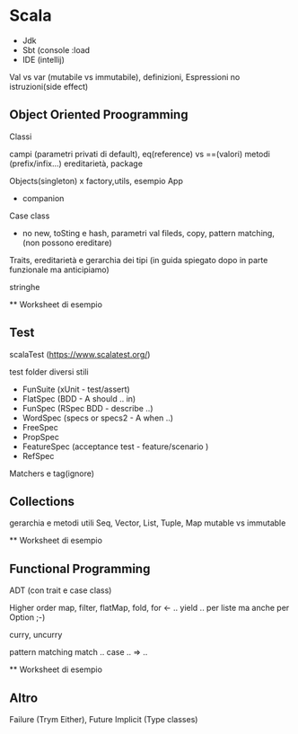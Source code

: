 # Scala

- Jdk
- Sbt (console :load
- IDE (intellij)

Val vs var (mutabile vs immutabile), definizioni, Espressioni no istruzioni(side effect)

## Object Oriented Proogramming

Classi

campi (parametri privati di default),
eq(reference) vs ==(valori)
metodi (prefix/infix…)
ereditarietà, package

Objects(singleton) x factory,utils, esempio App
- companion

Case class
- no new, toSting e hash, parametri val fileds, copy, pattern matching, (non possono ereditare)

Traits, ereditarietà e gerarchia dei tipi
(in guida spiegato dopo in parte funzionale ma anticipiamo)

stringhe

** Worksheet di esempio

## Test 

scalaTest (https://www.scalatest.org/)

test folder
diversi stili 
- FunSuite (xUnit - test/assert)
- FlatSpec (BDD - A should .. in)
- FunSpec (RSpec BDD - describe ..)
- WordSpec (specs or specs2 - A when ..)
- FreeSpec
- PropSpec
- FeatureSpec (acceptance test - feature/scenario )
- RefSpec

Matchers e tag(ignore)

## Collections

gerarchia e metodi utili
Seq, Vector, List, Tuple, Map
mutable vs immutable

** Worksheet di esempio

## Functional Programming

ADT (con trait e case class)

Higher order
map, filter, flatMap, fold,
for <- .. yield ..
per liste ma anche per Option ;-)

curry, uncurry

pattern matching
match .. case .. => ..

** Worksheet di esempio

## Altro

Failure (Trym Either), 
Future
Implicit (Type classes)
